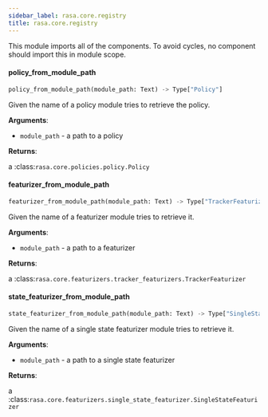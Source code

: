 ```yaml
---
sidebar_label: rasa.core.registry
title: rasa.core.registry
---
```

This module imports all of the components. To avoid cycles, no component
should import this in module scope.

#### policy\_from\_module\_path

```python
policy_from_module_path(module_path: Text) -> Type["Policy"]
```

Given the name of a policy module tries to retrieve the policy.

**Arguments**:

- `module_path` - a path to a policy
  

**Returns**:

  a :class:`rasa.core.policies.policy.Policy`

#### featurizer\_from\_module\_path

```python
featurizer_from_module_path(module_path: Text) -> Type["TrackerFeaturizer"]
```

Given the name of a featurizer module tries to retrieve it.

**Arguments**:

- `module_path` - a path to a featurizer
  

**Returns**:

  a :class:`rasa.core.featurizers.tracker_featurizers.TrackerFeaturizer`

#### state\_featurizer\_from\_module\_path

```python
state_featurizer_from_module_path(module_path: Text) -> Type["SingleStateFeaturizer"]
```

Given the name of a single state featurizer module tries to retrieve it.

**Arguments**:

- `module_path` - a path to a single state featurizer
  

**Returns**:

  a :class:`rasa.core.featurizers.single_state_featurizer.SingleStateFeaturizer`

